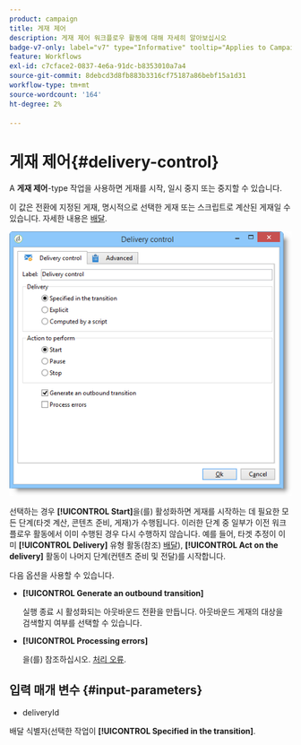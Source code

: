 ```yaml
---
product: campaign
title: 게재 제어
description: 게재 제어 워크플로우 활동에 대해 자세히 알아보십시오
badge-v7-only: label="v7" type="Informative" tooltip="Applies to Campaign Classic v7 only"
feature: Workflows
exl-id: c7cface2-0837-4e6a-91dc-b8353010a7a4
source-git-commit: 8debcd3d8fb883b3316cf75187a86bebf15a1d31
workflow-type: tm+mt
source-wordcount: '164'
ht-degree: 2%

---
```


# 게재 제어{#delivery-control}



A **게재 제어**-type 작업을 사용하면 게재를 시작, 일시 중지 또는 중지할 수 있습니다.

이 값은 전환에 지정된 게재, 명시적으로 선택한 게재 또는 스크립트로 계산된 게재일 수 있습니다. 자세한 내용은 [배달](delivery.md).

![](assets/edit_diffusion_act.png)

선택하는 경우 **[!UICONTROL Start]**&#x200B;을(를) 활성화하면 게재를 시작하는 데 필요한 모든 단계(타겟 계산, 콘텐츠 준비, 게재)가 수행됩니다. 이러한 단계 중 일부가 이전 워크플로우 활동에서 이미 수행된 경우 다시 수행하지 않습니다. 예를 들어, 타겟 추정이 이미 **[!UICONTROL Delivery]** 유형 활동(참조) [배달](delivery.md)), **[!UICONTROL Act on the delivery]** 활동이 나머지 단계(컨텐츠 준비 및 전달)를 시작합니다.

다음 옵션을 사용할 수 있습니다.

* **[!UICONTROL Generate an outbound transition]**

   실행 종료 시 활성화되는 아웃바운드 전환을 만듭니다. 아웃바운드 게재의 대상을 검색할지 여부를 선택할 수 있습니다.

* **[!UICONTROL Processing errors]**

   을(를) 참조하십시오. [처리 오류](monitoring-workflow-execution.md#processing-errors).

## 입력 매개 변수 {#input-parameters}

* deliveryId

배달 식별자(선택한 작업이 **[!UICONTROL Specified in the transition]**.
